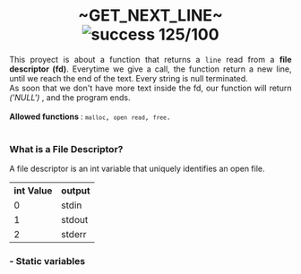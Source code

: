 <h1 align="center"> ~GET_NEXT_LINE~ <br><img alt="success 125/100" src="https://img.shields.io/badge/125%2F100-green?style=plastic&logoColor=green&label=success"></h1>
<div align="justify">This proyect is about a function that returns a <code>line</code> read from a <b>file descriptor (fd)</b>. Everytime we give a call, the function return a new line, until we reach the end of the text. Every string is null terminated.<br>
As soon that we don't have more text inside the fd, our function will return <i>('NULL')</i> , and the program ends.</div>
<br>
<div align="left"><b>Allowed functions </b> : <code><code>malloc</code>, <code>open</code> <code>read</code>, <code>free</code>.</code></div>
<br>
<h3>What is a File Descriptor?</h3>
<p>A file descriptor is an int variable that uniquely identifies an open file.<p>
<div>
	<table align="center">
		<tr>
			<th>int Value<th>output</th>
		</tr>
		<tr>
			<td>0<td>stdin</td>
		</tr>
		<tr>
			<td>1<td>stdout</td>
		</tr>
		<tr>
			<td>2<td>stderr</td>
		</tr>
	</table>
</div>
<h3>- Static variables</h3>
<div align="justify"></div>